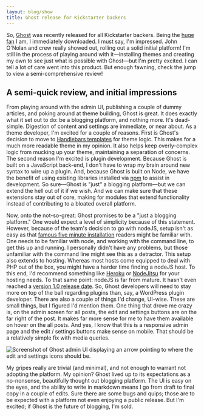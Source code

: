 ```yaml
---
layout: blog/show
title: Ghost release for Kickstarter backers
---
```


So, [Ghost](https://en.ghost.org/ "Ghost") was recently released for all Kickstarter backers. Being the [huge fan](http://dstrunk.com/ghost-a-beautiful-blogging-platform-on-node-js/ "Ghost: A beautiful blogging platform on nodeJS - Daniel Strunk") I am, I immediately downloaded. I must say, I'm impressed. John O'Nolan and crew really showed out, rolling out a solid initial platform! I'm still in the process of playing around with it—installing themes and creating my own to see just what is possible with Ghost—but I'm pretty excited. I can tell a lot of care went into this product. But enough fawning, check the jump to view a semi-comprehensive review!

## A semi-quick review, and initial impressions

From playing around with the admin UI, publishing a couple of dummy articles, and poking around at theme building, Ghost is great. It does exactly what it set out to do: be a blogging platform, and nothing more. It's dead-simple. Digestion of content and settings are immediate, or near about. As a theme developer, I'm excited for a couple of reasons. First is Ghost's decision to move to [Handlebars templates](http://handlebarsjs.com/ "HandlebarsJS") for theme logic. This makes for a much more readable theme in my opinion. It also helps keep overly-complex logic from mucking up your theme, maintaining a separation of concerns. The second reason I'm excited is plugin development. Because Ghost is built on a JavaScript back-end, I don't have to wrap my brain around new syntax to wire up a plugin. And, because Ghost is built on Node, we have the benefit of using existing libraries installed via [npm](https://npmjs.org/ "Node Package Manager") to assist in development. So sure—Ghost is "just" a blogging platform—but we can extend the hell out of it if we wish. And we can make sure that these extensions stay out of core, making for modules that extend functionality instead of contributing to a bloated overall platform.

Now, onto the not-so-great: Ghost promises to be a "just a blogging platform." One would expect a level of simplicity because of this statement. However, because of the team's decision to go with nodeJS, setup isn't as easy as that [famous five minute installation](http://codex.wordpress.org/Installing_WordPress "WordPress Codex - Installing WordPress") readers might be familiar with. One needs to be familiar with node, and working with the command line, to get this up and running. I personally didn't have any problems, but those unfamiliar with the command line might see this as a detractor. This setup also extends to hosting. Whereas most hosts come equipped to deal with PHP out of the box, you might have a harder time finding a nodeJS host. To this end, I'd recommend something like [Heroku](https://www.heroku.com/ "Heroku") or [NodeJitsu](https://www.nodejitsu.com/ "Nodejitsu") for your hosting needs. To that same point: nodeJS is far from mature. It hasn't even reached a [version 1.0 release date](http://www.nodejs-news.com/NodeConf/The-Road-to-Nodejs-1.0/ "NodeConf - The Road to NodJS 1.0"). So, Ghost developers will need to stay more on top of the ball regarding plugins than, say, a WordPress plugin developer. There are also a couple of things I'd change, UI-wise. These are small things, but I figured I'd mention them. One thing that drove me crazy is, on the admin screen for all posts, the edit and settings buttons are on the far right of the post. It makes far more sense for me to have them available on hover on the all posts. And yes, I know that this is a responsive admin page and the edit / settings buttons make sense on mobile. That should be a relatively simple fix with media queries.

![Screenshot of Ghost admin UI displaying an arrow pointing to where the edit and settings icons should be.](http://dstrunk.com/content/uploads/2013/09/Screen-Shot-2013-09-20-at-12.46.14.jpg)

My gripes really are trivial (and minimal), and not enough to warrant not adopting the platform. My opinion? Ghost lived up to its expectations as a no-nonsense, beautifully thought out blogging platform. The UI is easy on the eyes, and the ability to write in markdown means I go from draft to final copy in a couple of edits. Sure there are some bugs and quips; those are to be expected with a platform not even enjoying a public release. But I'm excited; if Ghost is the future of blogging, I'm sold.
